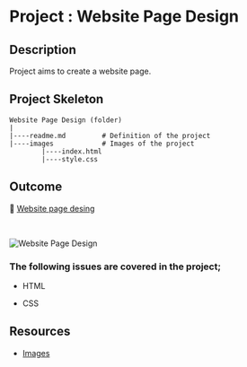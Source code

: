 # Project : Website Page Design

## Description

Project aims to create a website page.

## Project Skeleton

```
Website Page Design (folder)
|
|----readme.md         # Definition of the project
|----images            # Images of the project
        |----index.html
        |----style.css
```

## Outcome

🔗 [Website page desing](https://cw-scholl-projet.netlify.app/)

<br>

![Website Page Design](./project.gif)

### The following issues are covered in the project;

- HTML

- CSS

## Resources

- [Images](./img)
